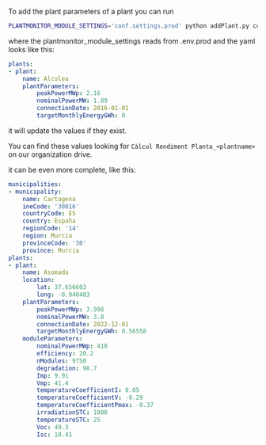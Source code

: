 
To add the plant parameters of a plant you can run

```bash
PLANTMONITOR_MODULE_SETTINGS='conf.settings.prod' python addPlant.py conf/plants_plantparameters.yaml
```

where the plantmonitor_module_settings reads from .env.prod and the yaml looks like this:

```yaml
plants:
- plant:
    name: Alcolea
    plantParameters:
        peakPowerMWp: 2.16
        nominalPowerMW: 1.89
        connectionDate: 2016-01-01
        targetMonthlyEnergyGWh: 0
```

it will update the values if they exist.

You can find these values looking for `Càlcul Rendiment Planta_<plantname>` on our organization drive.

it can be even more complete, like this:

```yaml
municipalities:
- municipality:
    name: Cartagena
    ineCode: '30016'
    countryCode: ES
    country: España
    regionCode: '14'
    region: Murcia
    provinceCode: '30'
    province: Murcia
plants:
- plant:
    name: Asomada
    location:
        lat: 37.656603
        long: -0.940483
    plantParameters:
        peakPowerMWp: 3.998
        nominalPowerMW: 3.8
        connectionDate: 2022-12-01
        targetMonthlyEnergyGWh: 0.56558
    moduleParameters:
        nominalPowerMWp: 410
        efficiency: 20.2
        nModules: 9750
        degradation: 98.7
        Imp: 9.91
        Vmp: 41.4
        temperatureCoefficientI: 0.05
        temperatureCoefficientV: -0.29
        temperatureCoefficientPmax: -0.37
        irradiationSTC: 1000
        temperatureSTC: 25
        Voc: 49.3
        Isc: 10.41
```